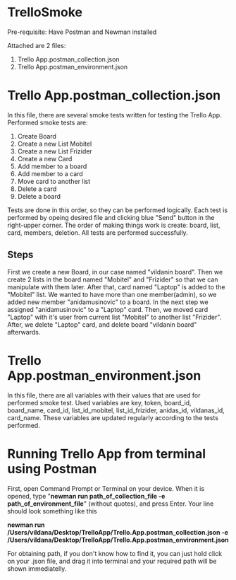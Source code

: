 # TrelloSmoke

Pre-requisite: Have Postman and Newman installed

Attached are 2 files:
  1. Trello App.postman_collection.json
  2. Trello App.postman_environment.json

# Trello App.postman_collection.json
In this file, there are several smoke tests written for testing the Trello App. Performed smoke tests are: 
  1. Create Board
  2. Create a new List Mobitel
  3. Create a new List Frizider
  4. Create a new Card
  5. Add member to a board
  6. Add member to a card
  7. Move card to another list
  8. Delete a card
  9. Delete a board

Tests are done in this order, so they can be performed logically. Each test is performed by opeing desired file and clicking blue "Send" button in the right-upper corner. The order of making things work is create: board, list, card, members, deletion. All tests are performed successfully.

## Steps
First we create a new Board, in our case named "vildanin board". Then we create 2 lists in the board named "Mobitel" and "Frizider" so that we can manipulate with them later. After that, card named "Laptop" is added to the "Mobitel" list.
We wanted to have more than one member(admin), so we added new member "anidamusinovic" to a board. In the next step we assigned "anidamusinovic" to a "Laptop" card. Then, we moved card "Laptop" with it's user from current list "Mobitel" to another list "Frizider". After, we delete "Laptop" card, and delete board "vildanin board" afterwards.

# Trello App.postman_environment.json
In this file, there are all variables with their values that are used for performed smoke test. Used variables are key, token, board_id, board_name, card_id, list_id_mobitel, list_id_frizider, anidas_id, vildanas_id, card_name. These variables are updated regularly according to the tests performed.

# Running Trello App from terminal using Postman
First, open Command Prompt or Terminal on your device. When it is opened, type "**newman run path_of_collection_file -e path_of_environment_file**" (without quotes), and press Enter. Your line should look something like this 

**newman run /Users/vildana/Desktop/TrelloApp/Trello.App.postman_collection.json  -e /Users/vildana/Desktop/TrelloApp/Trello.App.postman_environment.json**

For obtaining path, if you don't know how to find it, you can just hold click on your .json file, and drag it into terminal and your required path will be shown immediatelly.
